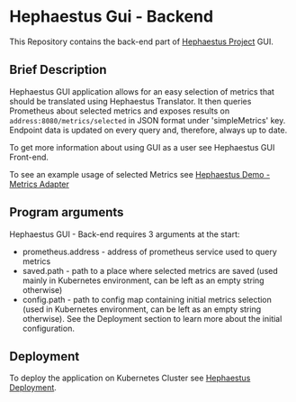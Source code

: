 # Hephaestus Gui - Backend

This Repository contains the back-end part of [Hephaestus Project](https://github.com/Hephaestus-Metrics) GUI.

## Brief Description
Hephaestus GUI application allows for an easy selection of metrics that should be translated using Hephaestus Translator. It then queries Prometheus about selected metrics and exposes results on `address:8080/metrics/selected` in JSON format under 'simpleMetrics' key. Endpoint data is updated on every query and, therefore, always up to date.

To get more information about using GUI as a user see Hephaestus GUI Front-end.

To see an example usage of selected Metrics see [Hephaestus Demo - Metrics Adapter](https://github.com/Hephaestus-Metrics/Metrics-Adapter)

## Program arguments

Hephaestus GUI - Back-end requires 3 arguments at the start:
* prometheus.address - address of prometheus service used to query metrics
* saved.path - path to a place where selected metrics are saved (used mainly in Kubernetes environment, can be left as an empty string otherwise)
* config.path - path to config map containing initial metrics selection (used in Kubernetes environment, can be left as an empty string otherwise). See the Deployment section to learn more about the initial configuration.



## Deployment
To deploy the application on Kubernetes Cluster see [Hephaestus Deployment](https://github.com/Hephaestus-Metrics/Deployment).
